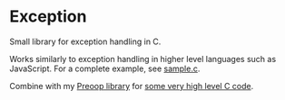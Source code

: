 Exception
=========
Small library for exception handling in C.

Works similarly to exception handling in higher level languages such as JavaScript. For a complete example, see [sample.c](https://github.com/CTurt/Exception/blob/master/sample.c).

Combine with my [Preoop library](https://github.com/CTurt/Preoop) for [some very high level C code](https://gist.github.com/CTurt/b94b5c475f27003886ba).